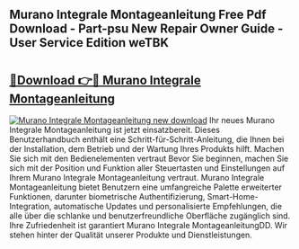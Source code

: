 ## Murano Integrale Montageanleitung Free Pdf Download - Part-psu New Repair Owner Guide - User Service Edition weTBK

# <h2><a href="http://df7n9w0.blite.top/?on=Murano+Integrale+Montageanleitung">🔗Download 👉🔴 Murano Integrale Montageanleitung</a></h2>

[![Murano Integrale Montageanleitung new download](https://i.imgur.com/lujVjoI.png)](http://df7n9w0.blite.top/?on=Murano+Integrale+Montageanleitung)
Ihr neues Murano Integrale Montageanleitung ist jetzt einsatzbereit. Dieses Benutzerhandbuch enthält eine Schritt-für-Schritt-Anleitung, die Ihnen bei der Installation, dem Betrieb und der Wartung Ihres Produkts hilft. Machen Sie sich mit den Bedienelementen vertraut Bevor Sie beginnen, machen Sie sich mit der Position und Funktion aller Steuertasten und Einstellungen auf Ihrem Murano Integrale Montageanleitung vertraut. Murano Integrale Montageanleitung bietet Benutzern eine umfangreiche Palette erweiterter Funktionen, darunter biometrische Authentifizierung, Smart-Home-Integration, automatische Updates und personalisierte Empfehlungen, die alle über die schlanke und benutzerfreundliche Oberfläche zugänglich sind. Ihre Zufriedenheit ist garantiert Murano Integrale MontageanleitungDD. Wir stehen hinter der Qualität unserer Produkte und Dienstleistungen.

